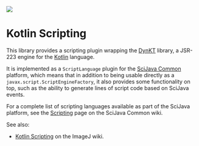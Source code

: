 [![](http://jenkins.imagej.net/job/scripting-kotlin/lastBuild/badge/icon)](http://jenkins.imagej.net/job/scripting-kotlin/)

# Kotlin Scripting

This library provides a scripting plugin wrapping the
[DynKT](https://github.com/xafero/dynkt) library, a JSR-223 engine for the
[Kotlin](https://kotlinlang.org/) language.

It is implemented as a `ScriptLanguage` plugin for the [SciJava
Common](https://github.com/scijava/scijava-common) platform, which means that
in addition to being usable directly as a `javax.script.ScriptEngineFactory`,
it also provides some functionality on top, such as the ability to generate
lines of script code based on SciJava events.

For a complete list of scripting languages available as part of the SciJava
platform, see the
[Scripting](https://github.com/scijava/scijava-common/wiki/Scripting) page on
the SciJava Common wiki.

See also:
* [Kotlin Scripting](http://imagej.net/Kotlin_Scripting)
  on the ImageJ wiki.
